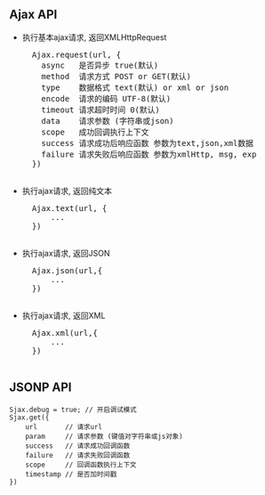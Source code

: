 ## Ajax API

+ 执行基本ajax请求, 返回XMLHttpRequest
	<pre>
	Ajax.request(url, {
	  async   是否异步 true(默认)
	  method  请求方式 POST or GET(默认)
	  type	  数据格式 text(默认) or xml or json
	  encode  请求的编码 UTF-8(默认)
	  timeout 请求超时时间 0(默认)
	  data	  请求参数 (字符串或json)
	  scope   成功回调执行上下文
	  success 请求成功后响应函数 参数为text,json,xml数据
	  failure 请求失败后响应函数 参数为xmlHttp, msg, exp
	})
	</pre>
	
+ 执行ajax请求, 返回纯文本
	<pre>
	Ajax.text(url, {
		...
	})
	</pre>
	
+ 执行ajax请求, 返回JSON
	<pre>
	Ajax.json(url,{
		...
	})
	</pre>
	
+ 执行ajax请求, 返回XML
	<pre>
	Ajax.xml(url,{
		...
	})
	</pre>
	
## JSONP API
	Sjax.debug = true; // 开启调试模式
	Sjax.get({
		url	      // 请求url 
		param	  // 请求参数 (键值对字符串或js对象)
		success   // 请求成功回调函数
		failure   // 请求失败回调函数
		scope	  // 回调函数执行上下文
		timestamp // 是否加时间戳
	})
